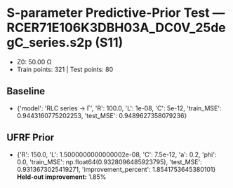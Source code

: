 # S-parameter Predictive-Prior Test — RCER71E106K3DBH03A_DC0V_25degC_series.s2p (S11)
- Z0: 50.00 Ω
- Train points: 321  |  Test points: 80

## Baseline
- {'model': 'RLC series -> Γ', 'R': 100.0, 'L': 1e-08, 'C': 5e-12, 'train_MSE': 0.9443160775202253, 'test_MSE': 0.9489627358079236}

## UFRF Prior
- {'R': 150.0, 'L': 1.5000000000000002e-08, 'C': 7.5e-12, 'a': 0.2, 'phi': 0.0, 'train_MSE': np.float64(0.9328096485923795), 'test_MSE': 0.9313673025419271, 'improvement_percent': 1.8541753645380101}
**Held-out improvement:** 1.85%